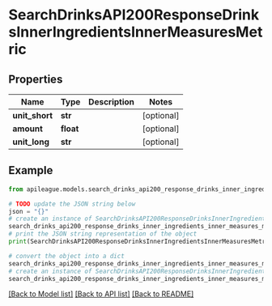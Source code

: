 # SearchDrinksAPI200ResponseDrinksInnerIngredientsInnerMeasuresMetric


## Properties

Name | Type | Description | Notes
------------ | ------------- | ------------- | -------------
**unit_short** | **str** |  | [optional] 
**amount** | **float** |  | [optional] 
**unit_long** | **str** |  | [optional] 

## Example

```python
from apileague.models.search_drinks_api200_response_drinks_inner_ingredients_inner_measures_metric import SearchDrinksAPI200ResponseDrinksInnerIngredientsInnerMeasuresMetric

# TODO update the JSON string below
json = "{}"
# create an instance of SearchDrinksAPI200ResponseDrinksInnerIngredientsInnerMeasuresMetric from a JSON string
search_drinks_api200_response_drinks_inner_ingredients_inner_measures_metric_instance = SearchDrinksAPI200ResponseDrinksInnerIngredientsInnerMeasuresMetric.from_json(json)
# print the JSON string representation of the object
print(SearchDrinksAPI200ResponseDrinksInnerIngredientsInnerMeasuresMetric.to_json())

# convert the object into a dict
search_drinks_api200_response_drinks_inner_ingredients_inner_measures_metric_dict = search_drinks_api200_response_drinks_inner_ingredients_inner_measures_metric_instance.to_dict()
# create an instance of SearchDrinksAPI200ResponseDrinksInnerIngredientsInnerMeasuresMetric from a dict
search_drinks_api200_response_drinks_inner_ingredients_inner_measures_metric_from_dict = SearchDrinksAPI200ResponseDrinksInnerIngredientsInnerMeasuresMetric.from_dict(search_drinks_api200_response_drinks_inner_ingredients_inner_measures_metric_dict)
```
[[Back to Model list]](../README.md#documentation-for-models) [[Back to API list]](../README.md#documentation-for-api-endpoints) [[Back to README]](../README.md)


